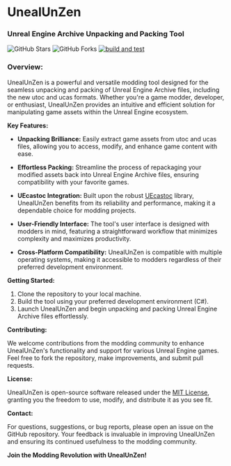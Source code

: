 # UnealUnZen
### Unreal Engine Archive Unpacking and Packing Tool

![GitHub Stars](https://img.shields.io/github/stars/rm-NoobInCoding/UnealUnZen?style=social) ![GitHub Forks](https://img.shields.io/github/forks/rm-NoobInCoding/UnealUnZen?style=social) [![build and test](https://github.com/rm-NoobInCoding/UnrealUnZen/actions/workflows/dotnet-desktop.yml/badge.svg)](https://github.com/rm-NoobInCoding/UnrealUnZen/actions/workflows/dotnet-desktop.yml)

### Overview:

UnealUnZen is a powerful and versatile modding tool designed for the seamless unpacking and packing of Unreal Engine Archive files, including the new utoc and ucas formats. Whether you're a game modder, developer, or enthusiast, UnealUnZen provides an intuitive and efficient solution for manipulating game assets within the Unreal Engine ecosystem.

**Key Features:**

- **Unpacking Brilliance:** Easily extract game assets from utoc and ucas files, allowing you to access, modify, and enhance game content with ease.

- **Effortless Packing:** Streamline the process of repackaging your modified assets back into Unreal Engine Archive files, ensuring compatibility with your favorite games.

- **UEcastoc Integration:** Built upon the robust [UEcastoc](https://github.com/gitMenv/UEcastoc) library, UnealUnZen benefits from its reliability and performance, making it a dependable choice for modding projects.

- **User-Friendly Interface:** The tool's user interface is designed with modders in mind, featuring a straightforward workflow that minimizes complexity and maximizes productivity.

- **Cross-Platform Compatibility:** UnealUnZen is compatible with multiple operating systems, making it accessible to modders regardless of their preferred development environment.

**Getting Started:**

1. Clone the repository to your local machine.
2. Build the tool using your preferred development environment (C#).
3. Launch UnealUnZen and begin unpacking and packing Unreal Engine Archive files effortlessly.

**Contributing:**

We welcome contributions from the modding community to enhance UnealUnZen's functionality and support for various Unreal Engine games. Feel free to fork the repository, make improvements, and submit pull requests.

**License:**

UnealUnZen is open-source software released under the [MIT License](LICENSE), granting you the freedom to use, modify, and distribute it as you see fit.

**Contact:**

For questions, suggestions, or bug reports, please open an issue on the GitHub repository. Your feedback is invaluable in improving UnealUnZen and ensuring its continued usefulness to the modding community.

**Join the Modding Revolution with UnealUnZen!**
